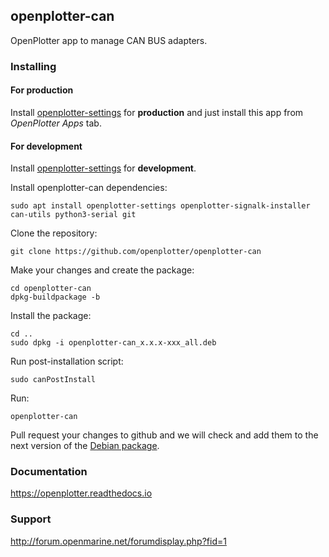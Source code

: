 ## openplotter-can

OpenPlotter app to manage CAN BUS adapters. 

### Installing

#### For production

Install [openplotter-settings](https://github.com/openplotter/openplotter-settings) for **production** and just install this app from *OpenPlotter Apps* tab.

#### For development

Install [openplotter-settings](https://github.com/openplotter/openplotter-settings) for **development**.

Install openplotter-can dependencies:

`sudo apt install openplotter-settings openplotter-signalk-installer can-utils python3-serial git`

Clone the repository:

`git clone https://github.com/openplotter/openplotter-can`

Make your changes and create the package:

```
cd openplotter-can
dpkg-buildpackage -b
```

Install the package:

```
cd ..
sudo dpkg -i openplotter-can_x.x.x-xxx_all.deb
```

Run post-installation script:

`sudo canPostInstall`

Run:

`openplotter-can`

Pull request your changes to github and we will check and add them to the next version of the [Debian package](https://cloudsmith.io/~openplotter/repos/openplotter/packages/).

### Documentation

https://openplotter.readthedocs.io

### Support

http://forum.openmarine.net/forumdisplay.php?fid=1